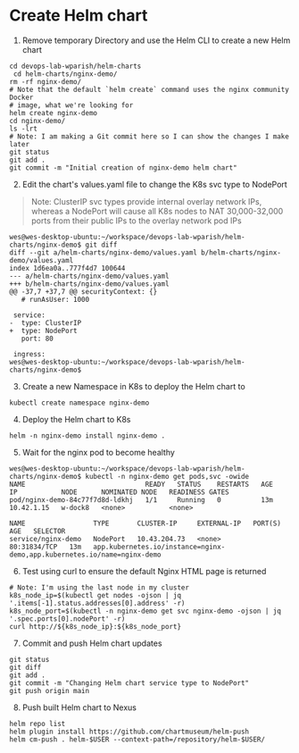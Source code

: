 # Create Helm chart
1. Remove temporary Directory and use the Helm CLI to create a new Helm chart
```
cd devops-lab-wparish/helm-charts
 cd helm-charts/nginx-demo/
rm -rf nginx-demo/
# Note that the default `helm create` command uses the nginx community Docker
# image, what we're looking for
helm create nginx-demo
cd nginx-demo/
ls -lrt
# Note: I am making a Git commit here so I can show the changes I make later
git status
git add .
git commit -m "Initial creation of nginx-demo helm chart"
```

2. Edit the chart's values.yaml file to change the K8s svc type to NodePort
> Note: ClusterIP svc types provide internal overlay network IPs, whereas a
 NodePort will cause all K8s nodes to NAT 30,000-32,000 ports from their public
 IPs to the overlay network pod IPs
```
wes@wes-desktop-ubuntu:~/workspace/devops-lab-wparish/helm-charts/nginx-demo$ git diff
diff --git a/helm-charts/nginx-demo/values.yaml b/helm-charts/nginx-demo/values.yaml
index 1d6ea0a..777f4d7 100644
--- a/helm-charts/nginx-demo/values.yaml
+++ b/helm-charts/nginx-demo/values.yaml
@@ -37,7 +37,7 @@ securityContext: {}
   # runAsUser: 1000

 service:
-  type: ClusterIP
+  type: NodePort
   port: 80

 ingress:
wes@wes-desktop-ubuntu:~/workspace/devops-lab-wparish/helm-charts/nginx-demo$
```

3. Create a new Namespace in K8s to deploy the Helm chart to
```
kubectl create namespace nginx-demo
```

4. Deploy the Helm chart to K8s
```
helm -n nginx-demo install nginx-demo .
```

5. Wait for the nginx pod to become healthy
```
wes@wes-desktop-ubuntu:~/workspace/devops-lab-wparish/helm-charts/nginx-demo$ kubectl -n nginx-demo get pods,svc -owide
NAME                              READY   STATUS    RESTARTS   AGE   IP           NODE      NOMINATED NODE   READINESS GATES
pod/nginx-demo-84c77f7d8d-ldkhj   1/1     Running   0          13m   10.42.1.15   w-dock8   <none>           <none>

NAME                 TYPE       CLUSTER-IP     EXTERNAL-IP   PORT(S)        AGE   SELECTOR
service/nginx-demo   NodePort   10.43.204.73   <none>        80:31834/TCP   13m   app.kubernetes.io/instance=nginx-demo,app.kubernetes.io/name=nginx-demo
```

6. Test using curl to ensure the default Nginx HTML page is returned
```
# Note: I'm using the last node in my cluster
k8s_node_ip=$(kubectl get nodes -ojson | jq '.items[-1].status.addresses[0].address' -r)
k8s_node_port=$(kubectl -n nginx-demo get svc nginx-demo -ojson | jq '.spec.ports[0].nodePort' -r)
curl http://${k8s_node_ip}:${k8s_node_port}
```

7. Commit and push Helm chart updates
```
git status
git diff
git add .
git commit -m "Changing Helm chart service type to NodePort"
git push origin main
```

8. Push built Helm chart to Nexus
```
helm repo list
helm plugin install https://github.com/chartmuseum/helm-push
helm cm-push . helm-$USER --context-path=/repository/helm-$USER/
```